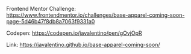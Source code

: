 Frontend Mentor Challenge: https://www.frontendmentor.io/challenges/base-apparel-coming-soon-page-5d46b47f8db8a7063f9331a0

Codepen: https://codepen.io/javalentino/pen/gOvjOpR

Link: https://javalentino.github.io/base-apparel-coming-soon/
